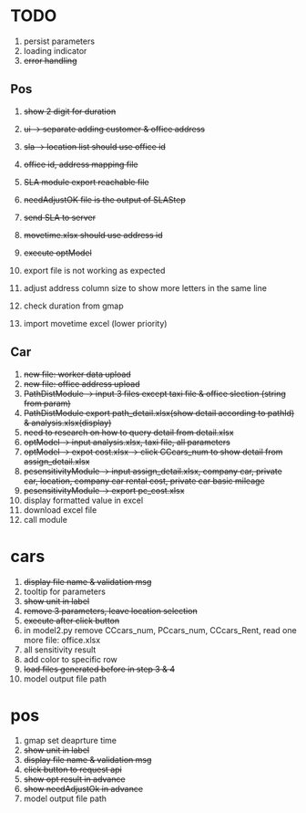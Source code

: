 # TODO
1. persist parameters
1. loading indicator
1. ~~error handling~~


## Pos
1. ~~show 2 digit for duration~~
1. ~~ui -> separate adding customer & office address~~
1. ~~sla -> location list should use office id~~
1. ~~office id, address mapping file~~
1. ~~SLA module export reachable file~~
1. ~~needAdjustOK file is the output of SLAStep~~
1. ~~send SLA to server~~
1. ~~movetime.xlsx should use address id~~
1. ~~execute optModel~~
1. export file is not working as expected
1. adjust address column size to show more letters in the same line

1. check duration from gmap
1. import movetime excel (lower priority)


## Car
1. ~~new file: worker data upload~~
1. ~~new file: office address upload~~
1. ~~PathDistModule -> input 3 files except taxi file & office slection (string from param)~~
1. ~~PathDistModule export path_detail.xlsx(show detail according to pathId) & analysis.xlsx(display)~~
1. ~~need to research on how to query detail from detail.xlsx~~
1. ~~optModel -> input analysis.xlsx, taxi file, all parameters~~
1. ~~optModel -> expot cost.xlsx -> click CCcars_num to show detail from assign_detail.xlsx~~
1. ~~pcsensitivityModule -> input assign_detail.xlsx, company car, private car, location, company car rental cost, private car basic mileage~~
1. ~~pcsensitivityModule -> export pc_cost.xlsx~~
1. display formatted value in excel
1. download excel file
1. call module

# cars
1. ~~display file name & validation msg~~
1. tooltip for parameters
1. ~~show unit in label~~
1. ~~remove 3 parameters, leave location selection~~
1. ~~execute after click button~~
1. in model2.py remove CCcars_num, PCcars_num, CCcars_Rent, read one more file: office.xlsx
1. all sensitivity result
1. add color to specific row
1. ~~load files generated before in step 3 & 4~~
1. model output file path

# pos
1. gmap set deaprture time
1. ~~show unit in label~~
1. ~~display file name & validation msg~~
1. ~~click button to request api~~
1. ~~show opt result in advance~~
1. ~~show needAdjustOk in advance~~
1. model output file path
